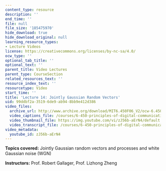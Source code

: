 ```yaml
---
content_type: resource
description: ''
end_time: ''
file: null
file_size: '185475970'
hide_download: true
hide_download_original: null
learning_resource_types:
- Lecture Videos
license: https://creativecommons.org/licenses/by-nc-sa/4.0/
ocw_type: ''
optional_tab_title: ''
optional_text: ''
parent_title: Video Lectures
parent_type: CourseSection
related_resources_text: ''
resource_index_text: ''
resourcetype: Video
start_time: ''
title: 'Lecture 14: Jointly Gaussian Random Vectors'
uid: 99ddbf2a-3519-6de9-ab94-8bb9e412d386
video_files:
  archive_url: http://www.archive.org/download/MIT6.450F06_V2/ocw-6.450-f06-2003-10-29_300k.mp4
  video_captions_file: /courses/6-450-principles-of-digital-communications-i-fall-2006/aac4b9d5c1f9561ba2d7fd7a9e35c0f4_zJ56b-aErN4.vtt
  video_thumbnail_file: https://img.youtube.com/vi/zJ56b-aErN4/default.jpg
  video_transcript_file: /courses/6-450-principles-of-digital-communications-i-fall-2006/3d9cd93692f814056f5737f9343d8939_zJ56b-aErN4.pdf
video_metadata:
  youtube_id: zJ56b-aErN4
---
```


**Topics covered:** Jointly Gaussian random vectors and processes and white Gaussian noise (WGN)

**Instructors:** Prof. Robert Gallager, Prof. Lizhong Zheng


